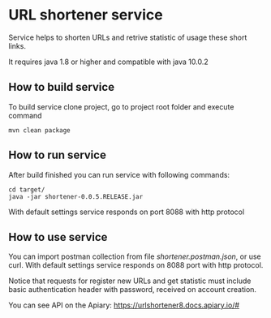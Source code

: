 # URL shortener service
Service helps to shorten URLs and retrive statistic of usage these short links.

It requires java 1.8 or higher and compatible with java 10.0.2

## How to build service
To build service clone project, go to project root folder and execute command
```
mvn clean package
```
## How to run service
After build finished you can run service with following commands:
```
cd target/
java -jar shortener-0.0.5.RELEASE.jar
```
With default settings service responds on port 8088 with http protocol

## How to use service
You can import postman collection from file *shortener.postman.json*, or use curl.
With default settings service responds on 8088 port with http protocol.

Notice that requests for register new URLs and get statistic must include basic authentication header with password, received on account creation.

You can see API on the Apiary: https://urlshortener8.docs.apiary.io/#
